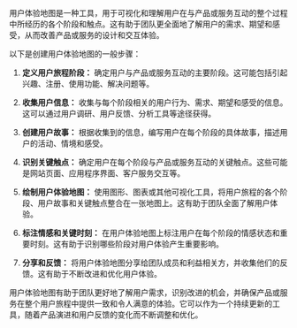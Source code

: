 用户体验地图是一种工具，用于可视化和理解用户在与产品或服务互动的整个过程中所经历的各个阶段和触点。这有助于团队更全面地了解用户的需求、期望和感受，从而改善产品或服务的设计和交互体验。

以下是创建用户体验地图的一般步骤：

1. **定义用户旅程阶段：** 确定用户与产品或服务互动的主要阶段。这可能包括引起兴趣、注册、使用功能、解决问题等。

2. **收集用户信息：** 收集与每个阶段相关的用户行为、需求、期望和感受的信息。这可以通过用户调研、用户反馈、分析工具等途径获得。

3. **创建用户故事：** 根据收集到的信息，编写用户在每个阶段的具体故事，描述用户的活动、情境和感受。

4. **识别关键触点：** 确定用户在每个阶段与产品或服务互动的关键触点。这些可能是网站页面、应用程序界面、客户服务交互等。

5. **绘制用户体验地图：** 使用图形、图表或其他可视化工具，将用户旅程的各个阶段、用户故事和关键触点整合在一张地图上。这有助于团队全面了解用户体验。

6. **标注情感和关键时刻：** 在用户体验地图上标注用户在每个阶段的情感状态和重要时刻。这有助于识别哪些阶段对用户体验产生重要影响。

7. **分享和反馈：** 将用户体验地图分享给团队成员和利益相关方，并收集他们的反馈。这有助于不断改进和优化用户体验。

用户体验地图有助于团队更好地了解用户需求，识别改进的机会，并确保产品或服务在整个用户旅程中提供一致和令人满意的体验。它可以作为一个持续更新的工具，随着产品演进和用户反馈的变化而不断调整和优化。
